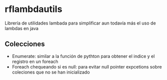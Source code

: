 # rflambdautils

Librería de utilidades lambada para simplificar aun todavía más el uso de lambdas en java

## Colecciones

- Enumerate: similar a la función de pythton para obtener el indice y el registro en un foreach
- Foreach chequeando si es null: para evitar null pointer expcetions sobre coleciones que no se han inicializado